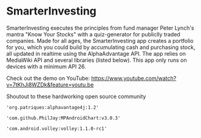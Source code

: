 # SmarterInvesting
SmarterInvesting executes the principles from fund manager Peter Lynch's mantra "Know Your Stocks" with a quiz-generator for
publiclly traded companies. Made for all ages, the SmarterInvesting app creates a portfolio for you, which you could build 
by accumulating cash and purchasing stock, all updated in realtime using the AlphaAdvantage API. The app relies on MediaWiki
API and several libraries (listed below). This app only runs on devices with a minimum API 26. 

Check out the demo on YouTube: https://www.youtube.com/watch?v=7tKhJi8WZDk&feature=youtu.be

Shoutout to these hardworking open source community
    
    'org.patriques:alphavantage4j:1.2'
    
    'com.github.PhilJay:MPAndroidChart:v3.0.3'
    
    'com.android.volley:volley:1.1.0-rc1'
